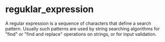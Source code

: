 # reguklar_expression
A regular expression is a sequence of characters that define a search pattern. Usually such patterns are used by string searching algorithms for "find" or "find and replace" operations on strings, or for input validation.

